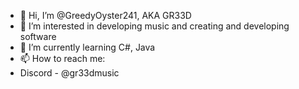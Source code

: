 - 👋 Hi, I’m @GreedyOyster241, AKA GR33D
- 👀 I’m interested in developing music and creating and developing software
- 🌱 I’m currently learning C#, Java
- 📫 How to reach me:
- Discord - @gr33dmusic
